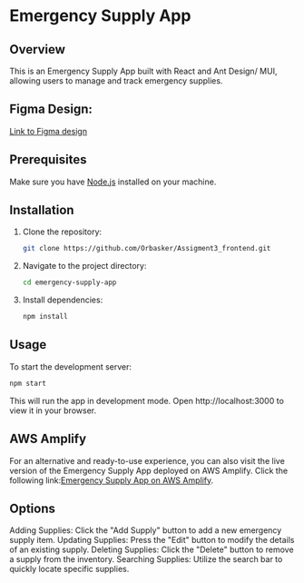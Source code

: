 # Emergency Supply App

## Overview

This is an Emergency Supply App built with React and Ant Design/ MUI, allowing users to manage and track emergency supplies.

## Figma Design:

[Link to Figma design](https://www.figma.com/file/yz8XU5YUoZrjZwdacOPE32/Assigment-3-FE)

## Prerequisites

Make sure you have [Node.js](https://nodejs.org/) installed on your machine.

## Installation

1. Clone the repository:

    ```bash
    git clone https://github.com/Orbasker/Assigment3_frontend.git
    ```

2. Navigate to the project directory:

    ```bash
    cd emergency-supply-app
    ```

3. Install dependencies:

    ```bash
    npm install
    ```

## Usage

To start the development server:

```bash
npm start
```
This will run the app in development mode. Open http://localhost:3000 to view it in your browser.

## AWS Amplify
For an alternative and ready-to-use experience, you can also visit the live version of the Emergency Supply App deployed on AWS Amplify. Click the following link:[Emergency Supply App on AWS Amplify](https://main.d3fagean0jkf5w.amplifyapp.com/).

## Options
Adding Supplies: Click the "Add Supply" button to add a new emergency supply item.
Updating Supplies: Press the "Edit" button to modify the details of an existing supply.
Deleting Supplies: Click the "Delete" button to remove a supply from the inventory.
Searching Supplies: Utilize the search bar to quickly locate specific supplies.